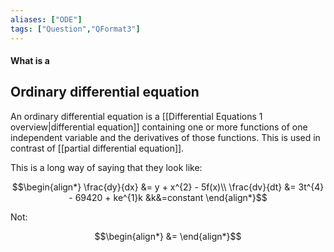 ```yaml
---
aliases: ["ODE"]
tags: ["Question","QFormat3"]
---
```


#### What is a
## Ordinary differential equation
An ordinary differential equation is a [[Differential Equations 1 overview|differential equation]] containing one or more functions of one independent variable and the derivatives of those functions.
This is used in contrast of [[partial differential equation]].

This is a long way of saying that they look like:

$$\begin{align*}
   \frac{dy}{dx} &= y + x^{2} - 5f(x)\\
\frac{dv}{dt} &= 3t^{4} - 69420 + ke^{1}k &k&=constant 
\end{align*}$$

Not:

$$\begin{align*}
    &= 
\end{align*}$$